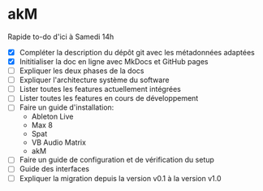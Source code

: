 # akM

Rapide to-do d'ici à Samedi 14h

- [x] Compléter la description du dépôt git avec les métadonnées adaptées
- [x] Inititialiser la doc en ligne avec MkDocs et GitHub pages
- [ ] Expliquer les deux phases de la docs
- [ ] Expliquer l'architecture système du software
- [ ] Lister toutes les features actuellement intégrées
- [ ] Lister toutes les features en cours de développement
- [ ] Faire un guide d'installation:
  - Ableton Live
  - Max 8
  - Spat
  - VB Audio Matrix
  - akM
- [ ] Faire un guide de configuration et de vérification du setup
- [ ] Guide des interfaces
- [ ] Expliquer la migration depuis la version v0.1 à la version v1.0
